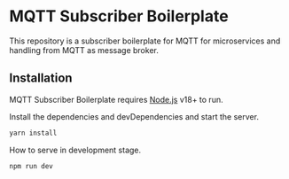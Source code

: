 # MQTT Subscriber Boilerplate

This repository is a subscriber boilerplate for MQTT for microservices and handling from MQTT as message broker.

## Installation

MQTT Subscriber Boilerplate requires [Node.js](https://nodejs.org/) v18+ to run.

Install the dependencies and devDependencies and start the server.

```sh
yarn install
```

How to serve in development stage.
```sh
npm run dev
```
